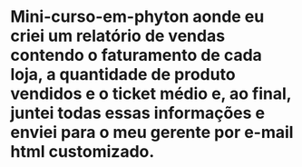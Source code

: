 # Mini-curso-em-phyton aonde eu criei um relatório de vendas contendo o faturamento de cada loja, a quantidade de produto vendidos e o ticket médio e, ao final, juntei todas essas informações e enviei para o meu gerente por e-mail html customizado.
